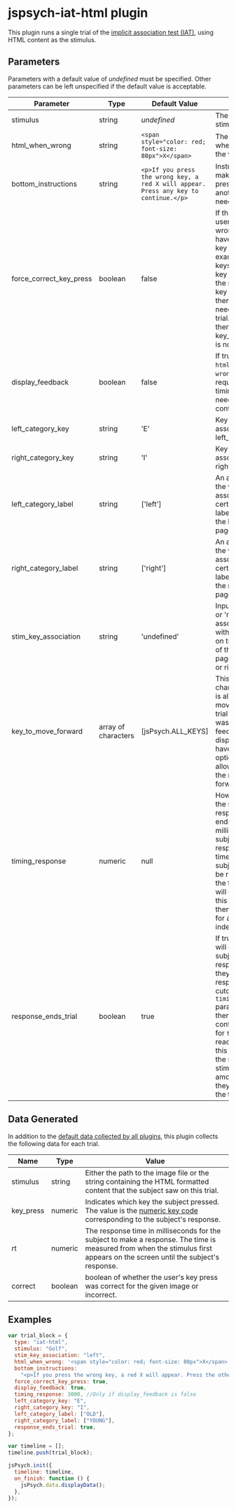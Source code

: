 # jspsych-iat-html plugin

This plugin runs a single trial of the [implicit association test (IAT)](https://implicit.harvard.edu/implicit/iatdetails.html), using HTML content as the stimulus.

## Parameters

Parameters with a default value of _undefined_ must be specified. Other parameters can be left unspecified if the default value is acceptable.

| Parameter               | Type                | Default Value                                                                        | Description                                                                                                                                                                                                                                                                                                                                                                                                          |
| ----------------------- | ------------------- | ------------------------------------------------------------------------------------ | -------------------------------------------------------------------------------------------------------------------------------------------------------------------------------------------------------------------------------------------------------------------------------------------------------------------------------------------------------------------------------------------------------------------- |
| stimulus                | string              | _undefined_                                                                          | The HTML-format stimulus to display.                                                                                                                                                                                                                                                                                                                                                                                 |
| html_when_wrong         | string              | `<span style="color: red; font-size: 80px">X</span>`                                 | The content to display when a user presses the wrong key.                                                                                                                                                                                                                                                                                                                                                            |
| bottom_instructions     | string              | `<p>If you press the wrong key, a red X will appear. Press any key to continue.</p>` | Instructions about making a wrong key press and whether another key press is needed to continue.                                                                                                                                                                                                                                                                                                                     |
| force_correct_key_press | boolean             | false                                                                                | If this is true and the user presses the wrong key then they have to press the other key to continue. An example would be two keys 'E' and 'I'. If the key associated with the stimulus is 'E' and key 'I' was pressed, then pressing 'E' is needed to continue the trial. When this is true, then parameter key_to_move_forward is not used.                                                                        |
| display_feedback        | boolean             | false                                                                                | If true, then `html_when_wrong` and `wrong_image_name` is required. If false, timing_response is needed and trial will continue automatically.                                                                                                                                                                                                                                                                       |
| left_category_key       | string              | 'E'                                                                                  | Key press that is associated with the left_category_label.                                                                                                                                                                                                                                                                                                                                                           |
| right_category_key      | string              | 'I'                                                                                  | Key press that is associated with the right_category_label.                                                                                                                                                                                                                                                                                                                                                          |
| left_category_label     | string              | ['left']                                                                             | An array that contains the words/labels associated with a certain stimulus. The labels are aligned to the left side of the page.                                                                                                                                                                                                                                                                                     |
| right_category_label    | string              | ['right']                                                                            | An array that contains the words/labels associated with a certain stimulus. The labels are aligned to the right side of the page.                                                                                                                                                                                                                                                                                    |
| stim_key_association    | string              | 'undefined'                                                                          | Inputs are either 'left' or 'right'. It will associate the stimulus with the key presses on the left or right side of the page(left_category_key or right_category_key).                                                                                                                                                                                                                                             |
| key_to_move_forward     | array of characters | [jsPsych.ALL_KEYS]                                                                   | This array contains the characters the subject is allowed to press to move on to the next trial if their key press was incorrect and feedback was displayed. Can also have 'other key' as an option which will only allow the user to select the right key to move forward.                                                                                                                                          |
| timing_response         | numeric             | null                                                                                 | How long to wait for the subject to make a response before ending the trial in milliseconds. If the subject fails to make a response before this timer is reached, the subject's response will be recorded as null for the trial and the trial will end. If the value of this parameter is null, then the trial will wait for a response indefinitely.                                                               |
| response_ends_trial     | boolean             | true                                                                                 | If true, then the trial will end whenever the subject makes a response (assuming they make their response before the cutoff specified by the `timing_response` parameter). If false, then the trial will continue until the value for `timing_response` is reached. You can use this parameter to force the subject to view a stimulus for a fixed amount of time, even if they respond before the time is complete. |

## Data Generated

In addition to the [default data collected by all plugins](overview#datacollectedbyplugins), this plugin collects the following data for each trial.

| Name      | Type    | Value                                                                                                                                                                                            |
| --------- | ------- | ------------------------------------------------------------------------------------------------------------------------------------------------------------------------------------------------ |
| stimulus  | string  | Either the path to the image file or the string containing the HTML formatted content that the subject saw on this trial.                                                                        |
| key_press | numeric | Indicates which key the subject pressed. The value is the [numeric key code](http://www.cambiaresearch.com/articles/15/javascript-char-codes-key-codes) corresponding to the subject's response. |
| rt        | numeric | The response time in milliseconds for the subject to make a response. The time is measured from when the stimulus first appears on the screen until the subject's response.                      |
| correct   | boolean | boolean of whether the user's key press was correct for the given image or incorrect.                                                                                                            |

## Examples

```javascript
var trial_block = {
  type: "iat-html",
  stimulus: "Golf",
  stim_key_association: "left",
  html_when_wrong: '<span style="color: red; font-size: 80px">X</span>',
  bottom_instructions:
    "<p>If you press the wrong key, a red X will appear. Press the other key to continue</p>",
  force_correct_key_press: true,
  display_feedback: true,
  timing_response: 3000, //Only if display_feedback is false
  left_category_key: "E",
  right_category_key: "I",
  left_category_label: ["OLD"],
  right_category_label: ["YOUNG"],
  response_ends_trial: true,
};

var timeline = [];
timeline.push(trial_block);

jsPsych.init({
  timeline: timeline,
  on_finish: function () {
    jsPsych.data.displayData();
  },
});
```

